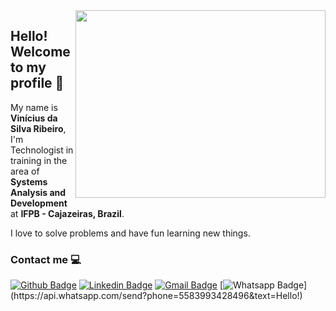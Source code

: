 <img align="right" width="400" height="300" src="https://media.giphy.com/media/xTiTnxpQ3ghPiB2Hp6/giphy.gif">

## Hello! Welcome to my profile 👋

My name is **Vinícius da Silva Ribeiro**, I'm Technologist in training in the area of **Systems Analysis and Development** at **IFPB - Cajazeiras, Brazil**.

I love to solve problems and have fun learning new things.

### Contact me :computer:

[![Github Badge](https://img.shields.io/badge/-Github-000?style=flat-square&logo=Github&logoColor=white&link=https://github.com/Vini92)](https://github.com/Vini92)
[![Linkedin Badge](https://img.shields.io/badge/-LinkedIn-blue?style=flat-square&logo=Linkedin&logoColor=white&link=https://www.linkedin.com/in/vinícius-ribeiro-4034b81b8/)](https://www.linkedin.com/in/vinícius-ribeiro-4034b81b8/)
[![Gmail Badge](https://img.shields.io/badge/-Gmail-c14438?style=flat-square&logo=Gmail&logoColor=white&link=mailto:seu_email)](mailto:vinic.s.ribeiro@gmail.com)
[![Whatsapp Badge](https://img.shields.io/badge/-Whatsapp-4CA143?style=flat-square&labelColor=4CA143&logo=whatsapp&logoColor=white&link=https://api.whatsapp.com/send?phone=5583993428496&text=Hello!)](https://api.whatsapp.com/send?phone=5583993428496&text=Hello!)

<!--
**Vini92/Vini92** is a ✨ _special_ ✨ repository because its `README.md` (this file) appears on your GitHub profile.

Here are some ideas to get you started:

- 🔭 I’m currently working on ...
- 🌱 I’m currently learning ...
- 👯 I’m looking to collaborate on ...
- 🤔 I’m looking for help with ...
- 💬 Ask me about ...
- 📫 How to reach me: ...
- 😄 Pronouns: ...
- ⚡ Fun fact: ...
!["Tecnology"](https://media.giphy.com/media/xTiTnxpQ3ghPiB2Hp6/giphy.gif)

### Contat me

-->
  
